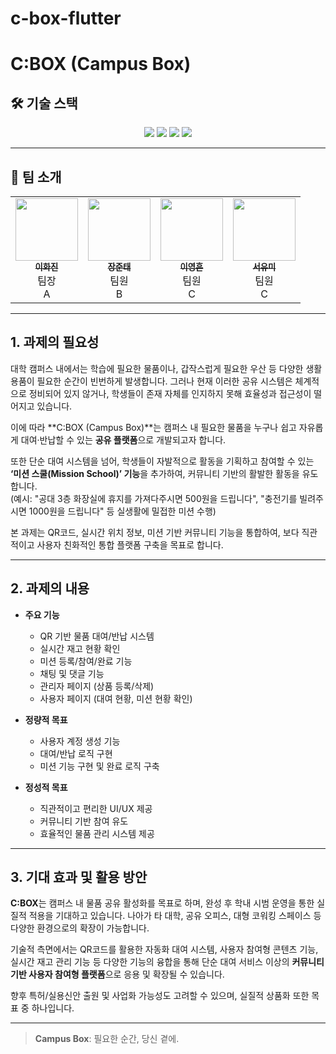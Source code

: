 # c-box-flutter

# C:BOX (Campus Box)

## 🛠️ 기술 스택

<p align="center">
  <img src="https://img.shields.io/badge/Flutter-02569B?style=for-the-badge&logo=Flutter&logoColor=white"/>
  <img src="https://img.shields.io/badge/Dart-0175C2?style=for-the-badge&logo=Dart&logoColor=white"/>
  <img src="https://img.shields.io/badge/Spring%20Boot-6DB33F?style=for-the-badge&logo=Spring-Boot&logoColor=white"/>
  <img src="https://img.shields.io/badge/MySQL-4479A1?style=for-the-badge&logo=MySQL&logoColor=white"/>
</p>

---

## 👥 팀 소개

<table>
  <tr>
    <td align="center">
      <a href="https://github.com/leewajin">
        <img src="https://avatars.githubusercontent.com/leewajin" width="100px;" alt=""/>
        <br />
        <sub><b>이화진</b></sub>
      </a>
      <br />팀장<br /> A
    </td>
    <td align="center">
      <a href="https://github.com/jangjuntae">
        <img src="https://avatars.githubusercontent.com/jangjuntae" width="100px;" alt=""/>
        <br />
        <sub><b>장준태</b></sub>
      </a>
      <br />팀원<br />B
    </td>
    <td align="center">
      <a href="https://github.com/eongeung">
        <img src="https://avatars.githubusercontent.com/eongeung" width="100px;" alt=""/>
        <br />
        <sub><b>이영흔</b></sub>
      </a>
      <br />팀원<br />C
    </td>
    <td align="center">
      <a href="https://github.com/seoyoomi">
        <img src="https://avatars.githubusercontent.com/seoyoomi" width="100px;" alt=""/>
        <br />
        <sub><b>서유미</b></sub>
      </a>
      <br />팀원<br />C
    </td>
  </tr>
</table>


---
## 1. 과제의 필요성

대학 캠퍼스 내에서는 학습에 필요한 물품이나, 갑작스럽게 필요한 우산 등 다양한 생활 용품이 필요한 순간이 빈번하게 발생합니다. 그러나 현재 이러한 공유 시스템은 체계적으로 정비되어 있지 않거나, 학생들이 존재 자체를 인지하지 못해 효율성과 접근성이 떨어지고 있습니다.

이에 따라 **C:BOX (Campus Box)**는 캠퍼스 내 필요한 물품을 누구나 쉽고 자유롭게 대여·반납할 수 있는 **공유 플랫폼**으로 개발되고자 합니다.

또한 단순 대여 시스템을 넘어, 학생들이 자발적으로 활동을 기획하고 참여할 수 있는 **‘미션 스쿨(Mission School)’ 기능**을 추가하여, 커뮤니티 기반의 활발한 활동을 유도합니다.  
(예시: "공대 3층 화장실에 휴지를 가져다주시면 500원을 드립니다", "충전기를 빌려주시면 1000원을 드립니다" 등 실생활에 밀접한 미션 수행)

본 과제는 QR코드, 실시간 위치 정보, 미션 기반 커뮤니티 기능을 통합하여, 보다 직관적이고 사용자 친화적인 통합 플랫폼 구축을 목표로 합니다.

---

## 2. 과제의 내용

- **주요 기능**
  - QR 기반 물품 대여/반납 시스템
  - 실시간 재고 현황 확인
  - 미션 등록/참여/완료 기능
  - 채팅 및 댓글 기능
  - 관리자 페이지 (상품 등록/삭제)
  - 사용자 페이지 (대여 현황, 미션 현황 확인)

- **정량적 목표**
  - 사용자 계정 생성 기능
  - 대여/반납 로직 구현
  - 미션 기능 구현 및 완료 로직 구축

- **정성적 목표**
  - 직관적이고 편리한 UI/UX 제공
  - 커뮤니티 기반 참여 유도
  - 효율적인 물품 관리 시스템 제공

---

## 3. 기대 효과 및 활용 방안

**C:BOX**는 캠퍼스 내 물품 공유 활성화를 목표로 하며, 완성 후 학내 시범 운영을 통한 실질적 적용을 기대하고 있습니다. 나아가 타 대학, 공유 오피스, 대형 코워킹 스페이스 등 다양한 환경으로의 확장이 가능합니다.

기술적 측면에서는 QR코드를 활용한 자동화 대여 시스템, 사용자 참여형 콘텐츠 기능, 실시간 재고 관리 기능 등 다양한 기능의 융합을 통해 단순 대여 서비스 이상의 **커뮤니티 기반 사용자 참여형 플랫폼**으로 응용 및 확장될 수 있습니다.

향후 특허/실용신안 출원 및 사업화 가능성도 고려할 수 있으며, 실질적 상품화 또한 목표 중 하나입니다.

---

> **Campus Box**: 필요한 순간, 당신 곁에.
